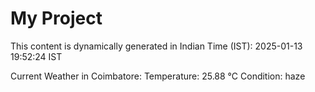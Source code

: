 # My Project

This content is dynamically generated in Indian Time (IST): 2025-01-13 19:52:24 IST


Current Weather in Coimbatore:
Temperature: 25.88 °C
Condition: haze
